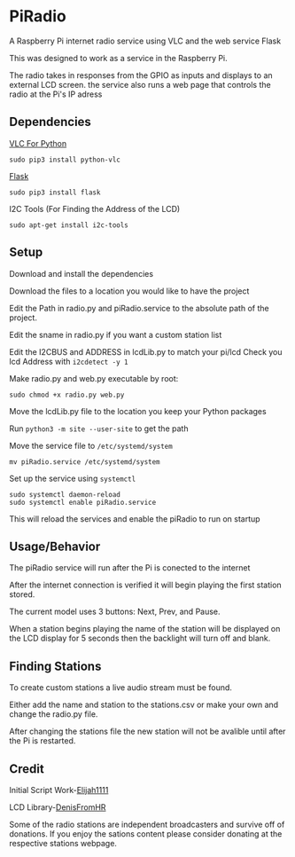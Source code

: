# PiRadio
A Raspberry Pi internet radio service using VLC and the web service Flask

This was designed to work as a service in the Raspberry Pi.

The radio takes in responses from the GPIO as inputs and displays to an external LCD screen. the service also runs a web page that controls the radio at the Pi's IP adress

## Dependencies
[VLC For Python](https://wiki.videolan.org/Python_bindings/)
```
sudo pip3 install python-vlc
```
[Flask](https://flask.palletsprojects.com/en/1.1.x/)
```
sudo pip3 install flask
```
I2C Tools (For Finding the Address of the LCD)
```
sudo apt-get install i2c-tools
```
## Setup
Download and install the dependencies

Download the files to a location you would like to have the project

Edit the Path in radio.py and piRadio.service to the absolute path of the project.

Edit the sname in radio.py if you want a custom station list

Edit the I2CBUS and ADDRESS in lcdLib.py to match your pi/lcd
Check you lcd Address with `i2cdetect -y 1`

Make radio.py and web.py executable by root:
```
sudo chmod +x radio.py web.py
```

Move the lcdLib.py file to the location you keep your Python packages

Run `python3 -m site --user-site` to get the path


Move the service file to `/etc/systemd/system`
```
mv piRadio.service /etc/systemd/system
``` 

Set up the service using `systemctl`
```
sudo systemctl daemon-reload 
sudo systemctl enable piRadio.service
```
This will reload the services and enable the piRadio to run on startup



## Usage/Behavior
The piRadio service will run after the Pi is conected to the internet

After the internet connection is verified it will begin playing the first station stored.

The current model uses 3 buttons: Next, Prev, and Pause.

When a station begins playing the name of the station will be displayed on the LCD display for 5 seconds then the backlight will turn off and blank.

## Finding Stations
To create custom stations a live audio stream must be found.

Either add the name and station to the stations.csv or make your own and change the radio.py file.

After changing the stations file the new station will not be avalible until after the Pi is restarted.
## Credit
Initial Script Work-[Elijah1111](https://github.com/Elijah1111)

LCD Library-[DenisFromHR](https://gist.github.com/DenisFromHR/cc863375a6e19dce359d)

Some of the radio stations are independent broadcasters and survive off of donations. If you enjoy the sations content please consider donating at the respective stations webpage.
